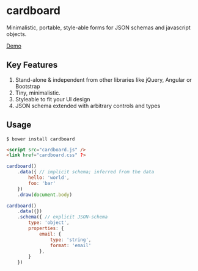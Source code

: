 cardboard
========

Minimalistic, portable, style-able forms for JSON schemas and javascript objects.

[Demo](http://htmlpreview.github.io/?https://github.com/avinoamr/cardboard/blob/master/example.html)

## Key Features
1. Stand-alone & independent from other libraries like jQuery, Angular or
Bootstrap
2. Tiny, minimalistic.
3. Styleable to fit your UI design
4. JSON schema extended with arbitrary controls and types

## Usage

```
$ bower install cardboard
```

```html
<script src="cardboard.js" />
<link href="cardboard.css" ?>
```

```js
cardboard()
    .data({ // implicit schema; inferred from the data
        hello: 'world',
        foo: 'bar'
    })
    .draw(document.body)

cardboard()
    .data({})
    .schema({ // explicit JSON-schema
        type: 'object',
        properties: {
            email: {
                type: 'string',
                format: 'email'
            },
        }
    })
```
